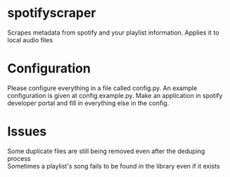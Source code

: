 # spotifyscraper
Scrapes metadata from spotify and your playlist information. Applies it to local audio files

# Configuration
Please configure everything in a file called config.py. An example configuration is given at config.example.py. Make an application in spotify developer portal and fill in everything else in the config.

# Issues
Some duplicate files are still being removed even after the deduping process \
Sometimes a playlist's song fails to be found in the library even if it exists